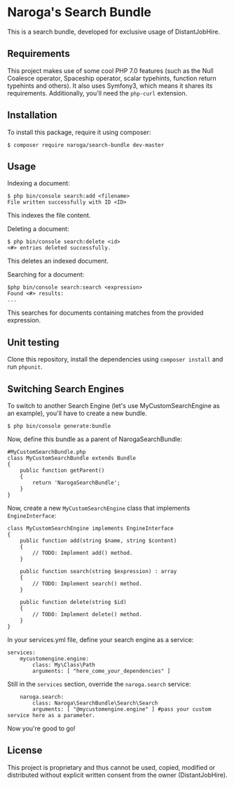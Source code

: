 Naroga's Search Bundle
======================

This is a search bundle, developed for exclusive usage of DistantJobHire.

Requirements
------------

This project makes use of some cool PHP 7.0 features (such as the Null Coalesce operator, Spaceship operator, scalar
 typehints, function return typehints and others). It also uses Symfony3, which means it shares its requirements.
 Additionally, you'll need the `php-curl` extension.

Installation
------------

To install this package, require it using composer:

    $ composer require naroga/search-bundle dev-master
    
Usage
-----

Indexing a document:

    $ php bin/console search:add <filename>
    File written successfully with ID <ID>
    
This indexes the file content.

Deleting a document:

    $ php bin/console search:delete <id>
    <#> entries deleted successfully.
    
This deletes an indexed document.

Searching for a document:
    
    $php bin/console search:search <expression>
    Found <#> results:
    ...
    
This searches for documents containing matches from the provided expression.

Unit testing
------------

Clone this repository, install the dependencies using `composer install` and run `phpunit`.

Switching Search Engines
------------------------

To switch to another Search Engine (let's use MyCustomSearchEngine as an example), you'll have to create a new bundle.

    $ php bin/console generate:bundle
    
Now, define this bundle as a parent of NarogaSearchBundle:

    #MyCustomSearchBundle.php
    class MyCustomSearchBundle extends Bundle
    {
        public function getParent()
        {
            return 'NarogaSearchBundle';
        }
    }
    
Now, create a new `MyCustomSearchEngine` class that implements `EngineInterface`:

    class MyCustomSearchEngine implements EngineInterface
    {
        public function add(string $name, string $content)
        {
            // TODO: Implement add() method.
        }
    
        public function search(string $expression) : array
        {
            // TODO: Implement search() method.
        }
    
        public function delete(string $id)
        {
            // TODO: Implement delete() method.
        }
    }

In your services.yml file, define your search engine as a service:

    services:
        mycustomengine.engine:
            class: My\Class\Path
            arguments: [ "here_come_your_dependencies" ]
            
Still in the `services` section, override the `naroga.search` service:

        naroga.search:
            class: Naroga\SearchBundle\Search\Search
            arguments: [ "@mycustomengine.engine" ] #pass your custom service here as a parameter.
            
Now you're good to go!

License
-------

This project is proprietary and thus cannot be used, copied, modified or distributed without explicit written 
consent from the owner (DistantJobHire).